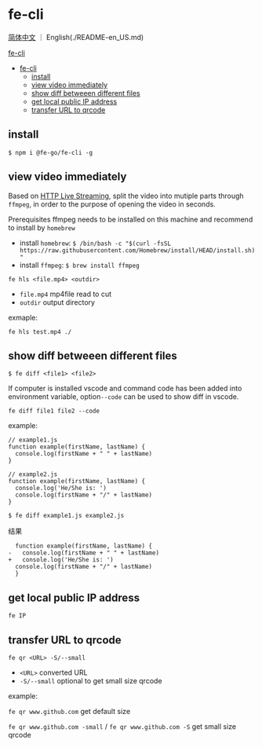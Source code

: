# fe-cli

[简体中文](./README.md) ｜ English(./README-en_US.md)

[fe-cli](https://github.com/fe-go/fe-cli)

- [fe-cli](#fe-cli)
  - [install](#install)
  - [view video immediately](#view-video-immediately)
  - [show diff betweeen different files](#show-diff-betweeen-different-files)
  - [get local public IP address](#get-local-public-ip-address)
  - [transfer URL to qrcode](#transfer-url-to-qrcode)

## install

`$ npm i @fe-go/fe-cli -g`

## view video immediately
Based on [HTTP Live Streaming](https://zh.wikipedia.org/wiki/HTTP_Live_Streaming), split the video into mutiple parts through `ffmpeg`, in order to the purpose of opening the video in seconds. 

Prerequisites ffmpeg needs to be installed on this machine and recommend to install by `homebrew`

- install `homebrew`: `$ /bin/bash -c "$(curl -fsSL https://raw.githubusercontent.com/Homebrew/install/HEAD/install.sh)"`
- install `ffmpeg`: `$ brew install ffmpeg`

`fe hls <file.mp4> <outdir>`

* `file.mp4` mp4file read to cut
* `outdir` output directory

exmaple:

`fe hls test.mp4 ./`

## show diff betweeen different files
`$ fe diff <file1> <file2>`

If computer is installed vscode and command code has been added into environment variable, option`--code` can be used to show diff in vscode.

`fe diff file1 file2 --code`

example:

```
// example1.js
function example(firstName, lastName) {
  console.log(firstName + " " + lastName)
}

// example2.js
function example(firstName, lastName) {
  console.log('He/She is: ')
  console.log(firstName + "/" + lastName)
}
```

`$ fe diff example1.js example2.js`

结果
```
  function example(firstName, lastName) {
-   console.log(firstName + " " + lastName)
+   console.log('He/She is: ')
  console.log(firstName + "/" + lastName)
  }

```

## get local public IP address
`fe IP`

## transfer URL to qrcode

`fe qr <URL> -S/--small`

* `<URL>` converted URL
* `-S/--small` optional to get small size qrcode

example:

`fe qr www.github.com` get default size

`fe qr www.github.com -small` / `fe qr www.github.com -S` get small size qrcode